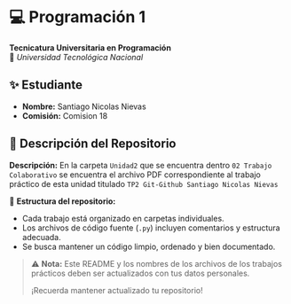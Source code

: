 # 💻 Programación 1  
**Tecnicatura Universitaria en Programación**  
📍 *Universidad Tecnológica Nacional*  

## ✨ Estudiante  
- **Nombre:** Santiago Nicolas Nievas 
- **Comisión:** Comision 18  

## 📂 Descripción del Repositorio  
**Descripción:** En la carpeta `Unidad2` que se encuentra dentro `02 Trabajo Colaborativo` se encuentra el archivo PDF correspondiente al trabajo práctico de esta unidad titulado `TP2 Git-Github Santiago Nicolas Nievas`

📌 **Estructura del repositorio:**  
- Cada trabajo está organizado en carpetas individuales.  
- Los archivos de código fuente (`.py`) incluyen comentarios y estructura adecuada.  
- Se busca mantener un código limpio, ordenado y bien documentado.  

> ⚠️ **Nota:** Este README y los nombres de los archivos de los trabajos prácticos deben ser actualizados con tus datos personales.
> 
> ¡Recuerda mantener actualizado tu repositorio!

